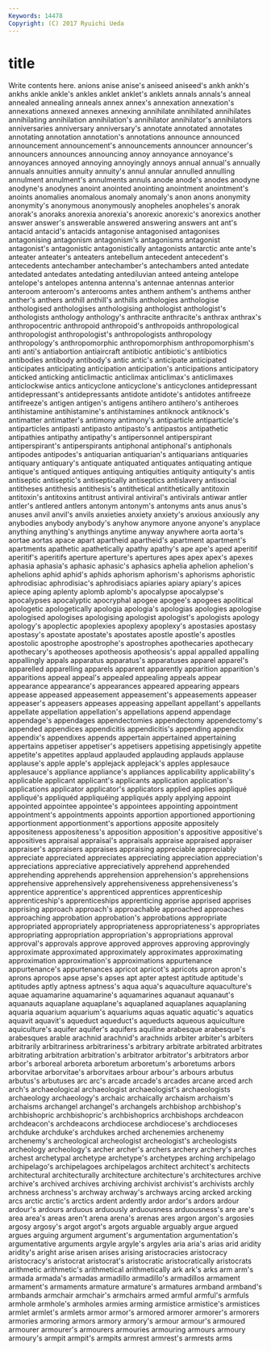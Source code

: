 ```yaml
---
Keywords: 14478 
Copyright: (C) 2017 Ryuichi Ueda
---
```


# title

Write contents here.
 anions anise anise's aniseed aniseed's ankh
ankh's ankhs ankle ankle's ankles anklet anklet's anklets annals annals's
anneal annealed annealing anneals annex annex's annexation annexation's annexations annexed
annexes annexing annihilate annihilated annihilates annihilating annihilation annihilation's annihilator annihilator's
annihilators anniversaries anniversary anniversary's annotate annotated annotates annotating annotation annotation's
annotations announce announced announcement announcement's announcements announcer announcer's announcers announces
announcing annoy annoyance annoyance's annoyances annoyed annoying annoyingly annoys annual
annual's annually annuals annuities annuity annuity's annul annular annulled annulling
annulment annulment's annulments annuls anode anode's anodes anodyne anodyne's anodynes
anoint anointed anointing anointment anointment's anoints anomalies anomalous anomaly anomaly's
anon anons anonymity anonymity's anonymous anonymously anopheles anopheles's anorak anorak's
anoraks anorexia anorexia's anorexic anorexic's anorexics another answer answer's answerable
answered answering answers ant ant's antacid antacid's antacids antagonise antagonised
antagonises antagonising antagonism antagonism's antagonisms antagonist antagonist's antagonistic antagonistically antagonists
antarctic ante ante's anteater anteater's anteaters antebellum antecedent antecedent's antecedents
antechamber antechamber's antechambers anted antedate antedated antedates antedating antediluvian anteed
anteing antelope antelope's antelopes antenna antenna's antennae antennas anterior anteroom
anteroom's anterooms antes anthem anthem's anthems anther anther's anthers anthill
anthill's anthills anthologies anthologise anthologised anthologises anthologising anthologist anthologist's anthologists
anthology anthology's anthracite anthracite's anthrax anthrax's anthropocentric anthropoid anthropoid's anthropoids
anthropological anthropologist anthropologist's anthropologists anthropology anthropology's anthropomorphic anthropomorphism anthropomorphism's anti
anti's antiabortion antiaircraft antibiotic antibiotic's antibiotics antibodies antibody antibody's antic
antic's anticipate anticipated anticipates anticipating anticipation anticipation's anticipations anticipatory anticked
anticking anticlimactic anticlimax anticlimax's anticlimaxes anticlockwise antics anticyclone anticyclone's anticyclones
antidepressant antidepressant's antidepressants antidote antidote's antidotes antifreeze antifreeze's antigen antigen's
antigens antihero antihero's antiheroes antihistamine antihistamine's antihistamines antiknock antiknock's antimatter
antimatter's antimony antimony's antiparticle antiparticle's antiparticles antipasti antipasto antipasto's antipastos
antipathetic antipathies antipathy antipathy's antipersonnel antiperspirant antiperspirant's antiperspirants antiphonal antiphonal's
antiphonals antipodes antipodes's antiquarian antiquarian's antiquarians antiquaries antiquary antiquary's antiquate
antiquated antiquates antiquating antique antique's antiqued antiques antiquing antiquities antiquity
antiquity's antis antiseptic antiseptic's antiseptically antiseptics antislavery antisocial antitheses antithesis
antithesis's antithetical antithetically antitoxin antitoxin's antitoxins antitrust antiviral antiviral's antivirals
antiwar antler antler's antlered antlers antonym antonym's antonyms ants anus
anus's anuses anvil anvil's anvils anxieties anxiety anxiety's anxious anxiously
any anybodies anybody anybody's anyhow anymore anyone anyone's anyplace anything
anything's anythings anytime anyway anywhere aorta aorta's aortae aortas apace
apart apartheid apartheid's apartment apartment's apartments apathetic apathetically apathy apathy's
ape ape's aped aperitif aperitif's aperitifs aperture aperture's apertures apes
apex apex's apexes aphasia aphasia's aphasic aphasic's aphasics aphelia aphelion
aphelion's aphelions aphid aphid's aphids aphorism aphorism's aphorisms aphoristic aphrodisiac
aphrodisiac's aphrodisiacs apiaries apiary apiary's apices apiece aping aplenty aplomb
aplomb's apocalypse apocalypse's apocalypses apocalyptic apocryphal apogee apogee's apogees apolitical
apologetic apologetically apologia apologia's apologias apologies apologise apologised apologises apologising
apologist apologist's apologists apology apology's apoplectic apoplexies apoplexy apoplexy's apostasies
apostasy apostasy's apostate apostate's apostates apostle apostle's apostles apostolic apostrophe
apostrophe's apostrophes apothecaries apothecary apothecary's apotheoses apotheosis apotheosis's appal appalled
appalling appallingly appals apparatus apparatus's apparatuses apparel apparel's apparelled apparelling
apparels apparent apparently apparition apparition's apparitions appeal appeal's appealed appealing
appeals appear appearance appearance's appearances appeared appearing appears appease appeased
appeasement appeasement's appeasements appeaser appeaser's appeasers appeases appeasing appellant appellant's
appellants appellate appellation appellation's appellations append appendage appendage's appendages appendectomies
appendectomy appendectomy's appended appendices appendicitis appendicitis's appending appendix appendix's appendixes
appends appertain appertained appertaining appertains appetiser appetiser's appetisers appetising appetisingly
appetite appetite's appetites applaud applauded applauding applauds applause applause's apple
apple's applejack applejack's apples applesauce applesauce's appliance appliance's appliances applicability
applicability's applicable applicant applicant's applicants application application's applications applicator applicator's
applicators applied applies appliqué appliqué's appliquéd appliquéing appliqués apply applying
appoint appointed appointee appointee's appointees appointing appointment appointment's appointments appoints
apportion apportioned apportioning apportionment apportionment's apportions apposite appositely appositeness appositeness's
apposition apposition's appositive appositive's appositives appraisal appraisal's appraisals appraise appraised
appraiser appraiser's appraisers appraises appraising appreciable appreciably appreciate appreciated appreciates
appreciating appreciation appreciation's appreciations appreciative appreciatively apprehend apprehended apprehending apprehends
apprehension apprehension's apprehensions apprehensive apprehensively apprehensiveness apprehensiveness's apprentice apprentice's apprenticed
apprentices apprenticeship apprenticeship's apprenticeships apprenticing apprise apprised apprises apprising approach
approach's approachable approached approaches approaching approbation approbation's approbations appropriate appropriated
appropriately appropriateness appropriateness's appropriates appropriating appropriation appropriation's appropriations approval approval's
approvals approve approved approves approving approvingly approximate approximated approximately approximates
approximating approximation approximation's approximations appurtenance appurtenance's appurtenances apricot apricot's apricots
apron apron's aprons apropos apse apse's apses apt apter aptest
aptitude aptitude's aptitudes aptly aptness aptness's aqua aqua's aquaculture aquaculture's
aquae aquamarine aquamarine's aquamarines aquanaut aquanaut's aquanauts aquaplane aquaplane's aquaplaned
aquaplanes aquaplaning aquaria aquarium aquarium's aquariums aquas aquatic aquatic's aquatics
aquavit aquavit's aqueduct aqueduct's aqueducts aqueous aquiculture aquiculture's aquifer aquifer's
aquifers aquiline arabesque arabesque's arabesques arable arachnid arachnid's arachnids arbiter
arbiter's arbiters arbitrarily arbitrariness arbitrariness's arbitrary arbitrate arbitrated arbitrates arbitrating
arbitration arbitration's arbitrator arbitrator's arbitrators arbor arbor's arboreal arboreta arboretum
arboretum's arboretums arbors arborvitae arborvitae's arborvitaes arbour arbour's arbours arbutus
arbutus's arbutuses arc arc's arcade arcade's arcades arcane arced arch
arch's archaeological archaeologist archaeologist's archaeologists archaeology archaeology's archaic archaically archaism
archaism's archaisms archangel archangel's archangels archbishop archbishop's archbishopric archbishopric's archbishoprics
archbishops archdeacon archdeacon's archdeacons archdiocese archdiocese's archdioceses archduke archduke's archdukes
arched archenemies archenemy archenemy's archeological archeologist archeologist's archeologists archeology archeology's
archer archer's archers archery archery's arches archest archetypal archetype archetype's
archetypes arching archipelago archipelago's archipelagoes archipelagos architect architect's architects architectural
architecturally architecture architecture's architectures archive archive's archived archives archiving archivist
archivist's archivists archly archness archness's archway archway's archways arcing arcked
arcking arcs arctic arctic's arctics ardent ardently ardor ardor's ardors
ardour ardour's ardours arduous arduously arduousness arduousness's are are's area
area's areas aren't arena arena's arenas ares argon argon's argosies
argosy argosy's argot argot's argots arguable arguably argue argued argues
arguing argument argument's argumentation argumentation's argumentative arguments argyle argyle's argyles
aria aria's arias arid aridity aridity's aright arise arisen arises
arising aristocracies aristocracy aristocracy's aristocrat aristocrat's aristocratic aristocratically aristocrats arithmetic
arithmetic's arithmetical arithmetically ark ark's arks arm arm's armada armada's
armadas armadillo armadillo's armadillos armament armament's armaments armature armature's armatures
armband armband's armbands armchair armchair's armchairs armed armful armful's armfuls
armhole armhole's armholes armies arming armistice armistice's armistices armlet armlet's
armlets armor armor's armored armorer armorer's armorers armories armoring armors
armory armory's armour armour's armoured armourer armourer's armourers armouries armouring
armours armoury armoury's armpit armpit's armpits armrest armrest's armrests arms
